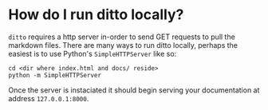 # How do I run ditto locally?

`ditto` requires a http server in-order to send GET requests to pull the markdown
files. There are many ways to run ditto locally, perhaps the easiest is to use
Python's `SimpleHTTPServer` like so:

    cd <dir where index.html and docs/ reside>
    python -m SimpleHTTPServer

Once the server is instaciated it should begin serving your documentation at
address `127.0.0.1:8000`.
